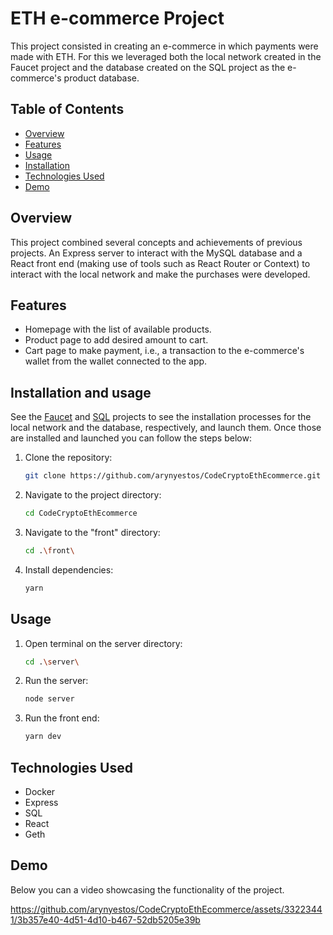 # ETH e-commerce Project

This project consisted in creating an e-commerce in which payments were made with ETH. For this we leveraged both the local network created in the Faucet project and the database created on the SQL project as the e-commerce's product database.

## Table of Contents
- [Overview](#overview)
- [Features](#features)
- [Usage](#usage)
- [Installation](#installation)
- [Technologies Used](#technologies-used)
- [Demo](#demo)

## Overview

This project combined several concepts and achievements of previous projects. An Express server to interact with the MySQL database and a React front end (making use of tools such as React Router or Context) to interact with the local network and make the purchases were developed.

## Features

- Homepage with the list of available products.
- Product page to add desired amount to cart.
- Cart page to make payment, i.e., a transaction to the e-commerce's wallet from the wallet connected to the app.

## Installation and usage

See the [Faucet](https://github.com/arynyestos/CodeCryptoFaucetProject) and [SQL](https://github.com/arynyestos/CodeCryptoSqlProject) projects to see the installation processes for the local network and the database, respectively, and launch them. Once those are installed and launched you can follow the steps below:

1. Clone the repository:

   ```bash
   git clone https://github.com/arynyestos/CodeCryptoEthEcommerce.git
   ```

2. Navigate to the project directory:

   ```bash
   cd CodeCryptoEthEcommerce
   ```

3. Navigate to the "front" directory:

   ```bash
   cd .\front\
   ```
   
4. Install dependencies:
   ```bash
   yarn
   ```
     
## Usage
   
1. Open terminal on the server directory:
   ```bash
   cd .\server\  
   ```
2. Run the server:
    ```bash
    node server 
    ```
3. Run the front end:
   ```bash
   yarn dev
   ```

## Technologies Used
- Docker
- Express
- SQL
- React
- Geth

## Demo

Below you can a video showcasing the functionality of the project.

https://github.com/arynyestos/CodeCryptoEthEcommerce/assets/33223441/3b357e40-4d51-4d10-b467-52db5205e39b





